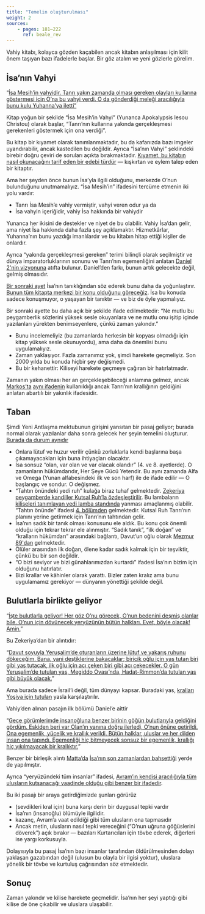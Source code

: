 ```yaml
---
title: "Temelin oluşturulması"
weight: 2
sources: 
    - pages: 181–222
      ref: beale_rev
---
```


Vahiy kitabı, kolayca gözden kaçabilen ancak kitabın anlaşılması için kilit önem taşıyan bazı ifadelerle başlar. Bir göz atalım ve yeni gözlerle görelim.

## İsa’nın Vahyi

<a name="1995"></a>
“[İsa Mesih’in vahyidir. Tanrı yakın zamanda olması gereken olayları kullarına göstermesi için O’na bu vahyi verdi. O da gönderdiği meleği aracılığıyla bunu kulu Yuhanna’ya iletti”](https://www.bibleserver.com/TR/Vahiy1%3A1)

Kitap yoğun bir şekilde “İsa Mesih’in Vahyi” (Yunanca Apokalypsis Iesou Christou) olarak başlar, “Tanrı’nın kullarına yakında gerçekleşmesi gerekenleri göstermek için ona verdiği”.

Bu kitap bir kıyamet olarak tanımlanmaktadır, bu da kafanızda bazı imgeler uyandırabilir, ancak kastedilen bu değildir. Ayrıca “İsa’nın Vahyi” şeklindeki birebir doğru çeviri de soruları açıkta bırakmaktadır. [Kıyamet, bu kitabın nasıl okunacağını tarif eden bir edebi türdür](../../../../background/literature/expl/the-book-of-revelation-how-to-read-it) — kışkırtan ve eylem talep eden bir kitaptır.

Ama her şeyden önce bunun İsa’yla ilgili olduğunu, merkezde O’nun bulunduğunu unutmamalıyız. “İsa Mesih’in” ifadesini tercüme etmenin iki yolu vardır:

- Tanrı İsa Mesih’e vahiy vermiştir, vahyi veren odur ya da
- İsa vahyin içeriğidir, vahiy İsa hakkında bir vahiydir

Yunanca her ikisini de destekler ve niyet de bu olabilir. Vahiy İsa’dan gelir, ama niyet İsa hakkında daha fazla şey açıklamaktır. Hizmetkârlar, Yuhanna’nın bunu yazdığı imanlılardır ve bu kitabın hitap ettiği kişiler de onlardır.

Ayrıca “yakında gerçekleşmesi gereken” terimi bilinçli olarak seçilmiştir ve dünya imparatorluklarının sonunu ve Tanrı’nın egemenliğini anlatan [Daniel 2'nin vizyonuna](../../../../bible/daniel/expl/the-four-kingdoms-in-daniel) atıfta bulunur. Daniel’den farkı, bunun artık gelecekte değil, gelmiş olmasıdır.

[Bir sonraki ayet](https://www.bibleserver.com/TR/Vahiy1%3A2) İsa’nın tanıklığından söz ederek bunu daha da yoğunlaştırır.[ Bunun tüm kitapta merkezi bir konu olduğunu göreceğiz](../../../../topics/power/short/the-power-of-testimony). İsa bu konuda sadece konuşmuyor, o yaşayan bir tanıktır — ve biz de öyle yapmalıyız.

Bir sonraki ayette bu daha açık bir şekilde ifade edilmektedir: “Ne mutlu bu peygamberlik sözlerini yüksek sesle okuyanlara ve ne mutlu onu işitip içinde yazılanları yürekten benimseyenlere, çünkü zaman yakındır.”

- Bunu incelemeliyiz (bu zamanlarda herkesin bir kopyası olmadığı için kitap yüksek sesle okunuyordu), ama daha da önemlisi bunu uygulamalıyız.
- Zaman yaklaşıyor. Fazla zamanımız yok, şimdi harekete geçmeliyiz. Son 2000 yılda bu konuda hiçbir şey değişmedi.
- Bu bir kehanettir: Kiliseyi harekete geçmeye çağıran bir hatırlatmadır.

Zamanın yakın olması her an gerçekleşebileceği anlamına gelmez, ancak [Markos’ta](https://www.bibleserver.com/TR/Markos1%3A15) [aynı ifadenin](https://biblehub.com/interlinear/mark/1-15.htm) kullanıldığı ancak Tanrı’nın krallığının geldiğini anlatan abartılı bir yakınlık ifadesidir.

## Taban

<a name="8853"></a>
Şimdi Yeni Antlaşma mektubunun girişini yansıtan bir pasaj geliyor; burada normal olarak yazılanlar daha sonra gelecek her şeyin temelini oluşturur. [Burada da durum aynıdır](https://www.bibleserver.com/TR/Vahiy1%3A4)

- Onlara lütuf ve huzur verilir çünkü zorluklarla kendi başlarına başa çıkamayacakları için buna ihtiyaçları olacaktır.
- İsa sonsuz “olan, var olan ve var olacak olandır” (4. ve 8. ayetlerde). O zamanların hükümdarıdır, Her Şeye Gücü Yetendir. Bu aynı zamanda Alfa ve Omega (Yunan alfabesindeki ilk ve son harf) ile de ifade edilir — O başlangıç ve sondur. O değişmez.
- “Tahtın önündeki yedi ruh” kulağa biraz tuhaf gelmektedir. [Zekeriya peygamberde kandiller Kutsal Ruh’la özdeşleştirilir](https://www.bibleserver.com/TR/Zekeriya4%3A6). Bu lambaların [kiliseleri tanımlayan yedi lamba standında](https://www.bibleserver.com/TR/Vahiy1%3A20) yanması amaçlanmış olabilir. “Tahtın önünde” ifadesi [4. bölümden](https://www.bibleserver.com/TR/Vahiy4%3A5) gelmektedir. Kutsal Ruh Tanrı’nın planını yerine getirmek için Tanrı’nın tahtından gelir.
- İsa’nın sadık bir tanık olması konusunu ele aldık. Bu konu çok önemli olduğu için tekrar tekrar ele alınmıştır. “Sadık tanık”, “ilk doğan” ve “kralların hükümdarı” arasındaki bağlantı, Davut’un oğlu olarak [Mezmur 89'dan](https://www.bibleserver.com/TR/Mezmur89%3A19-32) gelmektedir.
- Ölüler arasından ilk doğan, ölene kadar sadık kalmak için bir teşviktir, çünkü bu bir son değildir.
- “O bizi seviyor ve bizi günahlarımızdan kurtardı” ifadesi İsa’nın bizim için olduğunu hatırlatır.
- Bizi krallar ve kâhinler olarak yarattı. Bizler zaten kralız ama bunu uygulamamız gerekiyor — dünyanın yönettiği şekilde değil.

## Bulutlarla birlikte geliyor

<a name="4542"></a>
“[İşte bulutlarla geliyor! Her göz O’nu görecek, O’nun bedenini deşmiş olanlar bile. O’nun için dövünecek yeryüzünün bütün halkları. Evet, böyle olacak! Amin.](https://www.bibleserver.com/TR/Vahiy1%3A7)”

Bu Zekeriya’dan bir alıntıdır:

“[Davut soyuyla Yeruşalim’de oturanların üzerine lütuf ve yakarış ruhunu dökeceğim. Bana, yani deştiklerine bakacaklar; biricik oğlu için yas tutan biri gibi yas tutacak, ilk oğlu için acı çeken biri gibi acı çekecekler. O gün Yeruşalim’de tutulan yas, Megiddo Ovası’nda, Hadat-Rimmon’da tutulan yas gibi büyük olacak.](https://www.bibleserver.com/TR/Zekeriya12%3A10-11)”

Ama burada sadece İsrail’i değil, tüm dünyayı kapsar. Buradaki yas, [kralları Yoşiya için tutulan](https://www.bibleserver.com/TR/2.Tarihler35%3A22-25) yasla karşılaştırılır.

Vahiy’den alınan pasajın ilk bölümü Daniel’e aittir

“[Gece görümlerimde insanoğluna benzer birinin göğün bulutlarıyla geldiğini gördüm. Eskiden beri var Olan’ın yanına doğru ilerledi, O’nun önüne getirildi. Ona egemenlik, yücelik ve krallık verildi. Bütün halklar, uluslar ve her dilden insan ona tapındı. Egemenliği hiç bitmeyecek sonsuz bir egemenlik, krallığı hiç yıkılmayacak bir krallıktır.](https://www.bibleserver.com/TR/Daniel7%3A13-14)”

Benzer bir birleşik alıntı [Matta’da](https://www.bibleserver.com/TR/Matta24%3A30) [İsa’nın son zamanlardan bahsettiği](https://www.bibleserver.com/TR/Matta24%3A3) yerde de yapılmıştır.

Ayrıca “yeryüzündeki tüm insanlar” ifadesi, [Avram’ın kendisi aracılığıyla tüm ulusların kutsanacağı vaadinde olduğu gibi benzer bir ifadedir](https://www.bibleserver.com/TR/Yarat%C4%B1l%C4%B1%C5%9F12%3A3).

Bu iki pasajı bir araya getirdiğimizde şunları görürüz

- (sevdikleri kral için) buna karşı derin bir duygusal tepki vardır
- İsa’nın (insanoğlu) ölümüyle ilgilidir.
- kazanç, Avram’a vaat edildiği gibi tüm ulusların ona tapmasıdır
- Ancak metin, ulusların nasıl tepki vereceğini (“O’nun uğruna göğüslerini döverek”) açık bırakır — bazıları Kurtarıcıları için tövbe ederek, diğerleri ise yargı korkusuyla.

Dolayısıyla bu pasaj İsa’nın bazı insanlar tarafından öldürülmesinden dolayı yaklaşan gazabından değil (ulusun bu olayla bir ilgisi yoktur), uluslara yönelik bir tövbe ve kurtuluş çağrısından söz etmektedir.

## Sonuç

<a name="a780"></a>
Zaman yakındır ve kilise harekete geçmelidir. İsa’nın her şeyi yaptığı gibi kilise de öne çıkabilir ve uluslara ulaşabilir.
